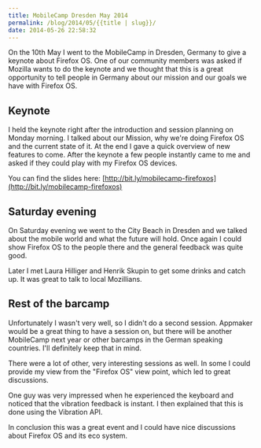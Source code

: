 ```yaml
---
title: MobileCamp Dresden May 2014
permalink: /blog/2014/05/{{title | slug}}/
date: 2014-05-26 22:58:32
---
```


On the 10th May I went to the MobileCamp in Dresden, Germany to give a keynote about Firefox OS. One of our community members was asked if Mozilla wants to do the keynote and we thought that this is a great opportunity to tell people in Germany about our mission and our goals we have with Firefox OS.

## Keynote

I held the keynote right after the introduction and session planning on Monday morning. I talked about our Mission, why we're doing Firefox OS and the current state of it. At the end I gave a quick overview of new features to come. After the keynote a few people instantly came to me and asked if they could play with my Firefox OS devices.

You can find the slides here: [http://bit.ly/mobilecamp-firefoxos](http://bit.ly/mobilecamp-firefoxos)

## Saturday evening

On Saturday evening we went to the City Beach in Dresden and we talked about the mobile world and what the future will hold. Once again I could show Firefox OS to the people there and the general feedback was quite good.

Later I met Laura Hilliger and Henrik Skupin to get some drinks and catch up. It was great to talk to local Mozillians.

## Rest of the barcamp

Unfortunately I wasn't very well, so I didn't do a second session. Appmaker would be a great thing to have a session on, but there will be another MobileCamp next year or other barcamps in the German speaking countries. I'll definitely keep that in mind.

There were a lot of other, very interesting sessions as well. In some I could provide my view from the "Firefox OS" view point, which led to great discussions.

One guy was very impressed when he experienced the keyboard and noticed that the vibration feedback is instant. I then explained that this is done using the Vibration API.

In conclusion this was a great event and I could have nice discussions about Firefox OS and its eco system.
